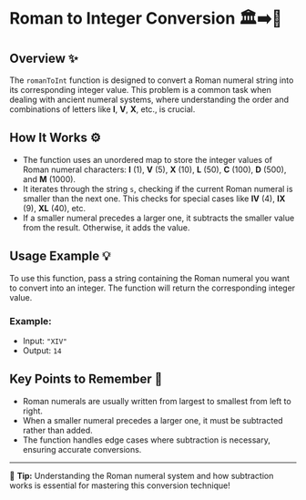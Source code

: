 # Roman to Integer Conversion 🏛️➡️🔢

## Overview ✨
The `romanToInt` function is designed to convert a Roman numeral string into its corresponding integer value. This problem is a common task when dealing with ancient numeral systems, where understanding the order and combinations of letters like **I**, **V**, **X**, etc., is crucial.

## How It Works ⚙️
- The function uses an unordered map to store the integer values of Roman numeral characters: **I** (1), **V** (5), **X** (10), **L** (50), **C** (100), **D** (500), and **M** (1000).
- It iterates through the string `s`, checking if the current Roman numeral is smaller than the next one. This checks for special cases like **IV** (4), **IX** (9), **XL** (40), etc.
- If a smaller numeral precedes a larger one, it subtracts the smaller value from the result. Otherwise, it adds the value.

## Usage Example 💡
To use this function, pass a string containing the Roman numeral you want to convert into an integer. The function will return the corresponding integer value.

### Example:
- Input: `"XIV"` 
- Output: `14`

## Key Points to Remember 📝
- Roman numerals are usually written from largest to smallest from left to right.
- When a smaller numeral precedes a larger one, it must be subtracted rather than added.
- The function handles edge cases where subtraction is necessary, ensuring accurate conversions.

---

🚀 **Tip:** Understanding the Roman numeral system and how subtraction works is essential for mastering this conversion technique!
